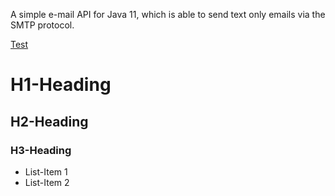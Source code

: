 A simple e-mail API for Java 11, which is able to send text only emails via the SMTP protocol.

[Test](src/main/java/module-info.java)

# H1-Heading
## H2-Heading
### H3-Heading
* List-Item 1
* List-Item 2
